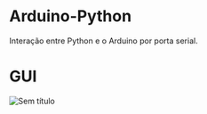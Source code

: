 # Arduino-Python
Interação entre Python e o Arduino por porta serial.

# GUI
![Sem título](https://user-images.githubusercontent.com/64814564/172482547-49f18188-7f56-4f3f-b4f3-402caac04154.png)
